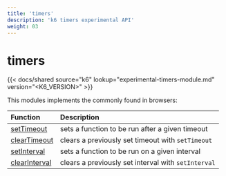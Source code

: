 ```yaml
---
title: 'timers'
description: 'k6 timers experimental API'
weight: 03
---
```


# timers

{{< docs/shared source="k6" lookup="experimental-timers-module.md" version="<K6_VERSION>" >}}

This modules implements the commonly found in browsers:

| Function                                                                      | Description                                         |
| :---------------------------------------------------------------------------- | :-------------------------------------------------- |
| [setTimeout](https://developer.mozilla.org/en-US/docs/Web/API/setTimeout)     | sets a function to be run after a given timeout     |
| [clearTimeout](https://developer.mozilla.org/en-US/docs/Web/API/clearTimeout) | clears a previously set timeout with `setTimeout`   |
| [setInterval](https://developer.mozilla.org/en-US/docs/Web/API/setInterval)   | sets a function to be run on a given interval       |
| [clearInterval](https://developer.mozilla.org/en-US/docs/Web/API/setInterval) | clears a previously set interval with `setInterval` |
